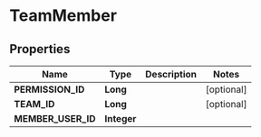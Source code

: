 
# TeamMember

## Properties
Name | Type | Description | Notes
------------ | ------------- | ------------- | -------------
**PERMISSION_ID** | **Long** |  |  [optional]
**TEAM_ID** | **Long** |  |  [optional]
**MEMBER_USER_ID** | **Integer** |  | 




